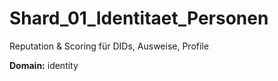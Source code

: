 # Shard_01_Identitaet_Personen

Reputation & Scoring für DIDs, Ausweise, Profile

**Domain:** identity
